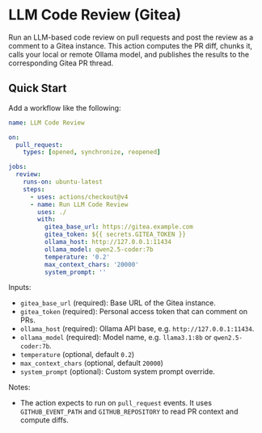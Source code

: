 # LLM Code Review (Gitea)

Run an LLM-based code review on pull requests and post the review as a comment to a Gitea instance. This action computes the PR diff, chunks it, calls your local or remote Ollama model, and publishes the results to the corresponding Gitea PR thread.

## Quick Start

Add a workflow like the following:

```yaml
name: LLM Code Review

on:
  pull_request:
    types: [opened, synchronize, reopened]

jobs:
  review:
    runs-on: ubuntu-latest
    steps:
      - uses: actions/checkout@v4
      - name: Run LLM Code Review
        uses: ./
        with:
          gitea_base_url: https://gitea.example.com
          gitea_token: ${{ secrets.GITEA_TOKEN }}
          ollama_host: http://127.0.0.1:11434
          ollama_model: qwen2.5-coder:7b
          temperature: '0.2'
          max_context_chars: '20000'
          system_prompt: ''
```

Inputs:
- `gitea_base_url` (required): Base URL of the Gitea instance.
- `gitea_token` (required): Personal access token that can comment on PRs.
- `ollama_host` (required): Ollama API base, e.g. `http://127.0.0.1:11434`.
- `ollama_model` (required): Model name, e.g. `llama3.1:8b` or `qwen2.5-coder:7b`.
- `temperature` (optional, default `0.2`)
- `max_context_chars` (optional, default `20000`)
- `system_prompt` (optional): Custom system prompt override.

Notes:
- The action expects to run on `pull_request` events. It uses `GITHUB_EVENT_PATH` and `GITHUB_REPOSITORY` to read PR context and compute diffs.

